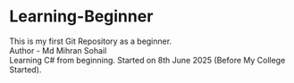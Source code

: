 # Learning-Beginner
This is my first Git Repository as a beginner.
<br>
Author - Md Mihran Sohail
<br>
Learning C# from beginning. Started on 8th June 2025 (Before My College Started).